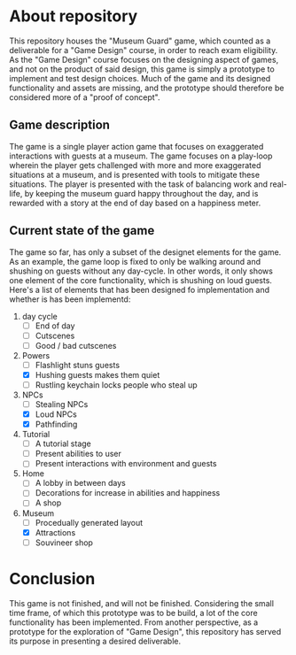# About repository
This repository houses the "Museum Guard" game, which counted as a deliverable for a "Game Design" course, in order to reach exam eligibility. As the "Game Design" course focuses on the designing aspect of games, and not on the product of said design, this game is simply a prototype to implement and test design choices. Much of the game and its designed functionality and assets are missing, and the prototype should therefore be considered more of a "proof of concept".

## Game description
The game is a single player action game that focuses on exaggerated interactions with guests at a museum. The game focuses on a play-loop wherein the player gets challenged with more and more exaggerated situations at a museum, and is presented with tools to mitigate these situations. The player is presented with the task of balancing work and real-life, by keeping the museum guard happy throughout the day, and is rewarded with a story at the end of day based on a happiness meter.

## Current state of the game
The game so far, has only a subset of the designet elements for the game. As an example, the game loop is fixed to only be walking around and shushing on guests without any day-cycle. In other words, it only shows one element of the core functionality, which is shushing on loud guests. Here's a list of elements that has been designed fo implementation and whether is has been implementd:

1. day cycle
    - [ ] End of day
    - [ ] Cutscenes
    - [ ] Good / bad cutscenes
2. Powers
    - [ ] Flashlight stuns guests
    - [x] Hushing guests makes them quiet
    - [ ] Rustling keychain locks people who steal up
3. NPCs
    - [ ] Stealing NPCs
    - [x] Loud NPCs
    - [x] Pathfinding
4. Tutorial
    - [ ] A tutorial stage
    - [ ] Present abilities to user
    - [ ] Present interactions with environment and guests
5. Home
    - [ ] A lobby in between days
    - [ ] Decorations for increase in abilities and happiness
    - [ ] A shop
6. Museum
    - [ ] Procedually generated layout
    - [x] Attractions
    - [ ] Souvineer shop
  
# Conclusion
This game is not finished, and will not be finished. Considering the small time frame, of which this prototype was to be build, a lot of the core functionality has been implemented. From another perspective, as a prototype for the exploration of "Game Design", this repository has served its purpose in presenting a desired deliverable.
